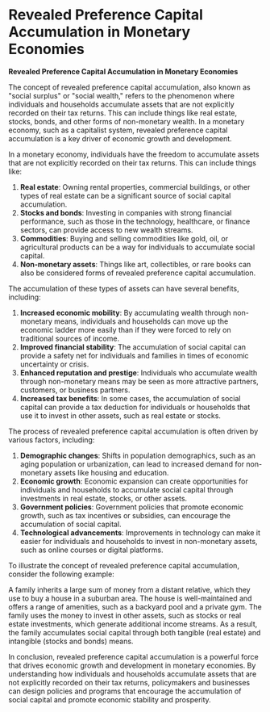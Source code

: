 # Revealed Preference Capital Accumulation in Monetary Economies

**Revealed Preference Capital Accumulation in Monetary Economies**

The concept of revealed preference capital accumulation, also known as "social surplus" or "social wealth," refers to the phenomenon where individuals and households accumulate assets that are not explicitly recorded on their tax returns. This can include things like real estate, stocks, bonds, and other forms of non-monetary wealth. In a monetary economy, such as a capitalist system, revealed preference capital accumulation is a key driver of economic growth and development.

In a monetary economy, individuals have the freedom to accumulate assets that are not explicitly recorded on their tax returns. This can include things like:

1. **Real estate**: Owning rental properties, commercial buildings, or other types of real estate can be a significant source of social capital accumulation.
2. **Stocks and bonds**: Investing in companies with strong financial performance, such as those in the technology, healthcare, or finance sectors, can provide access to new wealth streams.
3. **Commodities**: Buying and selling commodities like gold, oil, or agricultural products can be a way for individuals to accumulate social capital.
4. **Non-monetary assets**: Things like art, collectibles, or rare books can also be considered forms of revealed preference capital accumulation.

The accumulation of these types of assets can have several benefits, including:

1. **Increased economic mobility**: By accumulating wealth through non-monetary means, individuals and households can move up the economic ladder more easily than if they were forced to rely on traditional sources of income.
2. **Improved financial stability**: The accumulation of social capital can provide a safety net for individuals and families in times of economic uncertainty or crisis.
3. **Enhanced reputation and prestige**: Individuals who accumulate wealth through non-monetary means may be seen as more attractive partners, customers, or business partners.
4. **Increased tax benefits**: In some cases, the accumulation of social capital can provide a tax deduction for individuals or households that use it to invest in other assets, such as real estate or stocks.

The process of revealed preference capital accumulation is often driven by various factors, including:

1. **Demographic changes**: Shifts in population demographics, such as an aging population or urbanization, can lead to increased demand for non-monetary assets like housing and education.
2. **Economic growth**: Economic expansion can create opportunities for individuals and households to accumulate social capital through investments in real estate, stocks, or other assets.
3. **Government policies**: Government policies that promote economic growth, such as tax incentives or subsidies, can encourage the accumulation of social capital.
4. **Technological advancements**: Improvements in technology can make it easier for individuals and households to invest in non-monetary assets, such as online courses or digital platforms.

To illustrate the concept of revealed preference capital accumulation, consider the following example:

A family inherits a large sum of money from a distant relative, which they use to buy a house in a suburban area. The house is well-maintained and offers a range of amenities, such as a backyard pool and a private gym. The family uses the money to invest in other assets, such as stocks or real estate investments, which generate additional income streams. As a result, the family accumulates social capital through both tangible (real estate) and intangible (stocks and bonds) means.

In conclusion, revealed preference capital accumulation is a powerful force that drives economic growth and development in monetary economies. By understanding how individuals and households accumulate assets that are not explicitly recorded on their tax returns, policymakers and businesses can design policies and programs that encourage the accumulation of social capital and promote economic stability and prosperity.
